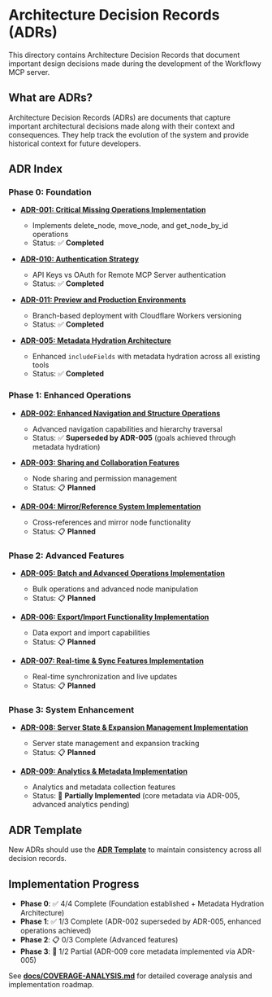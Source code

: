 # Architecture Decision Records (ADRs)

This directory contains Architecture Decision Records that document important design decisions made during the development of the Workflowy MCP server.

## What are ADRs?

Architecture Decision Records (ADRs) are documents that capture important architectural decisions made along with their context and consequences. They help track the evolution of the system and provide historical context for future developers.

## ADR Index

### Phase 0: Foundation
- **[ADR-001: Critical Missing Operations Implementation](ADR-001-critical-missing-operations.md)**
  - Implements delete_node, move_node, and get_node_by_id operations
  - Status: ✅ **Completed**

- **[ADR-010: Authentication Strategy](ADR-010-authentication-strategy.md)**
  - API Keys vs OAuth for Remote MCP Server authentication
  - Status: ✅ **Completed**

- **[ADR-011: Preview and Production Environments](ADR-011-staging-preview-environments.md)**
  - Branch-based deployment with Cloudflare Workers versioning
  - Status: ✅ **Completed**

- **[ADR-005: Metadata Hydration Architecture](005-metadata-hydration-architecture.md)**
  - Enhanced `includeFields` with metadata hydration across all existing tools
  - Status: ✅ **Completed**

### Phase 1: Enhanced Operations
- **[ADR-002: Enhanced Navigation and Structure Operations](ADR-002-enhanced-navigation-operations.md)**
  - Advanced navigation capabilities and hierarchy traversal
  - Status: ✅ **Superseded by ADR-005** (goals achieved through metadata hydration)

- **[ADR-003: Sharing and Collaboration Features](ADR-003-sharing-collaboration-features.md)**
  - Node sharing and permission management
  - Status: 📋 **Planned**

- **[ADR-004: Mirror/Reference System Implementation](ADR-004-mirror-reference-system.md)**
  - Cross-references and mirror node functionality
  - Status: 📋 **Planned**

### Phase 2: Advanced Features
- **[ADR-005: Batch and Advanced Operations Implementation](ADR-005-batch-advanced-operations.md)**
  - Bulk operations and advanced node manipulation
  - Status: 📋 **Planned**

- **[ADR-006: Export/Import Functionality Implementation](ADR-006-export-import-functionality.md)**
  - Data export and import capabilities
  - Status: 📋 **Planned**

- **[ADR-007: Real-time & Sync Features Implementation](ADR-007-realtime-sync-features.md)**
  - Real-time synchronization and live updates
  - Status: 📋 **Planned**

### Phase 3: System Enhancement
- **[ADR-008: Server State & Expansion Management Implementation](ADR-008-server-state-expansion-management.md)**
  - Server state management and expansion tracking
  - Status: 📋 **Planned**

- **[ADR-009: Analytics & Metadata Implementation](ADR-009-analytics-metadata.md)**
  - Analytics and metadata collection features
  - Status: 🔄 **Partially Implemented** (core metadata via ADR-005, advanced analytics pending)

## ADR Template

New ADRs should use the **[ADR Template](ADR-TEMPLATE.md)** to maintain consistency across all decision records.

## Implementation Progress

- **Phase 0**: ✅ 4/4 Complete (Foundation established + Metadata Hydration Architecture)
- **Phase 1**: ✅ 1/3 Complete (ADR-002 superseded by ADR-005, enhanced operations achieved)  
- **Phase 2**: 📋 0/3 Complete (Advanced features)
- **Phase 3**: 🔄 1/2 Partial (ADR-009 core metadata implemented via ADR-005)

See **[docs/COVERAGE-ANALYSIS.md](../docs/COVERAGE-ANALYSIS.md)** for detailed coverage analysis and implementation roadmap.